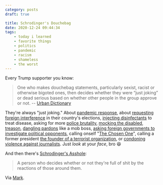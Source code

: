 ```yaml
---
category: posts
draft: true

title: Schrodinger's Douchebag
date: 2020-12-24 09:44:34
tags:
    - today i learned
    - favorite things
    - politics
    - pandemic
    - racism
    - shameless
    - the worst
---
```


Every Trump supporter you know:

> One who makes douchebag statements, particularly sexist, racist or otherwise bigoted ones, then decides whether they were “just joking” or dead serious based on whether other people in the group approve or not.
> -- [Urban Dictionary](https://www.urbandictionary.com/define.php?term=schrodinger%E2%80%99s%20douchebag)

They're always "just joking." About [pandemic response](https://www.vanityfair.com/news/2020/06/white-house-trump-was-just-joking-about-a-deadly-pandemic), about [requesting foreign interference](https://time.com/5573539/trump-clinton-russia-hack-joke/) in their country's elections, [injecting disinfectants](https://www.thedailybeast.com/trump-says-he-was-joking-when-he-asked-about-injecting-disinfectants-and-uv-light-to-treat-virus) to treat disease, asking for more [police brutality](https://www.washingtonpost.com/news/post-nation/wp/2017/07/31/why-police-departments-lashed-out-at-trump-for-his-comments-on-how-they-treat-suspects/), [mocking the disabled](https://www.nbcnews.com/politics/2016-election/trump-s-worst-offense-mocking-disabled-reporter-poll-finds-n627736), [treason](https://www.washingtonpost.com/video/politics/sanders-trump-was-clearly-joking-with-treasonous-comments/2018/02/06/53f40d20-0b81-11e8-998c-96deb18cca19_video.html?itid=lk_inline_manual_14), [dangling pardons](https://www.washingtonpost.com/opinions/2019/08/29/trump-is-joking-about-pardons-how-is-this-defense/) like a mob boss, [asking foreign governments to investigate political opponents](https://www.miamiherald.com/news/politics-government/article235800637.html), calling onself "[The Chosen One](https://www.huffpost.com/entry/trump-says-he-was-joking-when-he-called-himself-the-chosen-one_n_5d6151f3e4b02cc97c8e6d26)", calling a former president [the founder of a terrorist organization](https://www.cnn.com/2016/08/12/politics/donald-trump-obama-clinton-isis-founder-sarcasm/index.html), or [condoning violence against journalists](https://twitter.com/SteveScalise/status/1053343508747165696). Just _look_ at your _face_, bro 😆

And then there's [Schrodinger's Asshole](https://www.urbandictionary.com/define.php?term=Schrodingers%20asshole):

> A person who decides whether or not they're full of shit by the reactions of those around them.

Via [Mark](https://www.markjvollenweider.com/).
